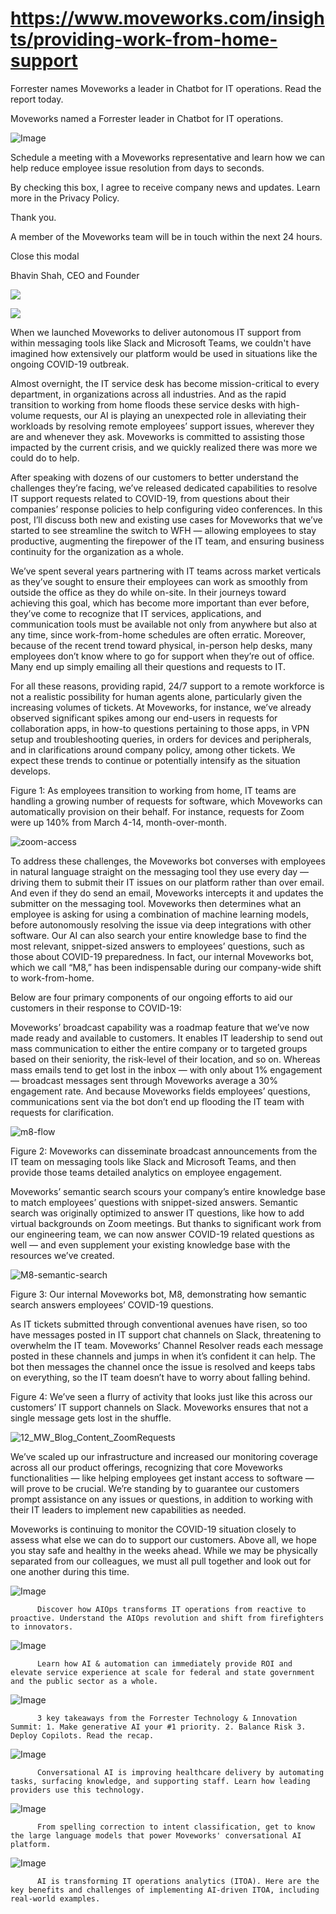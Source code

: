 # https://www.moveworks.com/insights/providing-work-from-home-support

Forrester names Moveworks a leader in Chatbot for IT operations. Read the report today.

Moveworks named a Forrester leader in Chatbot for IT operations. 

![Image](https://www.moveworks.com/hubfs/img/site/qr-demo.png)

Schedule a meeting with a Moveworks representative and learn how we can help reduce employee issue resolution from days to seconds.

By checking this box, I agree to receive company news and updates. Learn more in the Privacy Policy.

Thank you.

A member of the Moveworks team will be in touch within the next 24 hours.



  Close this modal
  



Bhavin Shah, CEO and Founder


![](https://www.moveworks.com/hubfs/12_MW_Blog_Feature_COVID-19_v02.jpg)

![](https://www.moveworks.com/hubfs/12_MW_Blog_Feature_COVID-19_v02.jpg)

When we launched Moveworks to deliver autonomous IT support from within messaging tools like Slack and Microsoft Teams, we couldn't have imagined how extensively our platform would be used in situations like the ongoing COVID-19 outbreak.

Almost overnight, the IT service desk has become mission-critical to every department, in organizations across all industries. And as the rapid transition to working from home floods these service desks with high-volume requests, our AI is playing an unexpected role in alleviating their workloads by resolving remote employees’ support issues, wherever they are and whenever they ask. Moveworks is committed to assisting those impacted by the current crisis, and we quickly realized there was more we could do to help. 

After speaking with dozens of our customers to better understand the challenges they’re facing, we’ve released dedicated capabilities to resolve IT support requests related to COVID-19, from questions about their companies’ response policies to help configuring video conferences. In this post, I’ll discuss both new and existing use cases for Moveworks that we’ve started to see streamline the switch to WFH — allowing employees to stay productive, augmenting the firepower of the IT team, and ensuring business continuity for the organization as a whole.

We’ve spent several years partnering with IT teams across market verticals as they’ve sought to ensure their employees can work as smoothly from outside the office as they do while on-site. In their journeys toward achieving this goal, which has become more important than ever before, they’ve come to recognize that IT services, applications, and communication tools must be available not only from anywhere but also at any time, since work-from-home schedules are often erratic. Moreover, because of the recent trend toward physical, in-person help desks, many employees don’t know where to go for support when they’re out of office. Many end up simply emailing all their questions and requests to IT.

For all these reasons, providing rapid, 24/7 support to a remote workforce is not a realistic possibility for human agents alone, particularly given the increasing volumes of tickets. At Moveworks, for instance, we’ve already observed significant spikes among our end-users in requests for collaboration apps, in how-to questions pertaining to those apps, in VPN setup and troubleshooting queries, in orders for devices and peripherals, and in clarifications around company policy, among other tickets. We expect these trends to continue or potentially intensify as the situation develops.

Figure 1: As employees transition to working from home, IT teams are handling a growing number of requests for software, which Moveworks can automatically provision on their behalf. For instance, requests for Zoom were up 140% from March 4-14, month-over-month.

![zoom-access](https://www.moveworks.com/hs-fs/hubfs/img/blog/zoom-access.png?width=600&name=zoom-access.png)

To address these challenges, the Moveworks bot converses with employees in natural language straight on the messaging tool they use every day — driving them to submit their IT issues on our platform rather than over email. And even if they do send an email, Moveworks intercepts it and updates the submitter on the messaging tool. Moveworks then determines what an employee is asking for using a combination of machine learning models, before autonomously resolving the issue via deep integrations with other software. Our AI can also search your entire knowledge base to find the most relevant, snippet-sized answers to employees’ questions, such as those about COVID-19 preparedness. In fact, our internal Moveworks bot, which we call “M8,” has been indispensable during our company-wide shift to work-from-home. 

Below are four primary components of our ongoing efforts to aid our customers in their response to COVID-19:

Moveworks’ broadcast capability was a roadmap feature that we’ve now made ready and available to customers. It enables IT leadership to send out mass communication to either the entire company or to targeted groups based on their seniority, the risk-level of their location, and so on. Whereas mass emails tend to get lost in the inbox — with only about 1% engagement — broadcast messages sent through Moveworks average a 30% engagement rate. And because Moveworks fields employees’ questions, communications sent via the bot don’t end up flooding the IT team with requests for clarification.

![m8-flow](https://www.moveworks.com/hs-fs/hubfs/img/blog/m8-flow.png?width=600&name=m8-flow.png)

Figure 2: Moveworks can disseminate broadcast announcements from the IT team on messaging tools like Slack and Microsoft Teams, and then provide those teams detailed analytics on employee engagement.

Moveworks’ semantic search scours your company’s entire knowledge base to match employees’ questions with snippet-sized answers. Semantic search was originally optimized to answer IT questions, like how to add virtual backgrounds on Zoom meetings. But thanks to significant work from our engineering team, we can now answer COVID-19 related questions as well — and even supplement your existing knowledge base with the resources we’ve created.

![M8-semantic-search](https://www.moveworks.com/hs-fs/hubfs/img/blog/M8-semantic-search.png?width=600&name=M8-semantic-search.png)

Figure 3: Our internal Moveworks bot, M8, demonstrating how semantic search answers employees’ COVID-19 questions.

As IT tickets submitted through conventional avenues have risen, so too have messages posted in IT support chat channels on Slack, threatening to overwhelm the IT team. Moveworks’ Channel Resolver reads each message posted in these channels and jumps in when it’s confident it can help. The bot then messages the channel once the issue is resolved and keeps tabs on everything, so the IT team doesn’t have to worry about falling behind.

Figure 4: We’ve seen a flurry of activity that looks just like this across our customers’ IT support channels on Slack. Moveworks ensures that not a single message gets lost in the shuffle.

![12_MW_Blog_Content_ZoomRequests](https://www.moveworks.com/hs-fs/hubfs/img/blog/12_MW_Blog_Content_ZoomRequests.png?width=600&name=12_MW_Blog_Content_ZoomRequests.png)

We’ve scaled up our infrastructure and increased our monitoring coverage across all our product offerings, recognizing that core Moveworks functionalities — like helping employees get instant access to software — will prove to be crucial. We’re standing by to guarantee our customers prompt assistance on any issues or questions, in addition to working with their IT leaders to implement new capabilities as needed.

Moveworks is continuing to monitor the COVID-19 situation closely to assess what else we can do to support our customers. Above all, we hope you stay safe and healthy in the weeks ahead. While we may be physically separated from our colleagues, we must all pull together and look out for one another during this time.

![Image](https://www.moveworks.com/hs-fs/hubfs/AIOps-featured-image.png?length=50&name=AIOps-featured-image.png)


          Discover how AIOps transforms IT operations from reactive to proactive. Understand the AIOps revolution and shift from firefighters to innovators.
        

![Image](https://www.moveworks.com/hs-fs/hubfs/Public-Sector-Convo-AI.png?length=50&name=Public-Sector-Convo-AI.png)


          Learn how AI & automation can immediately provide ROI and elevate service experience at scale for federal and state government and the public sector as a whole.
        

![Image](https://www.moveworks.com/hs-fs/hubfs/Forrester%20T%26I%20%281%29.png?length=50&name=Forrester%20T&I%20%281%29.png)


          3 key takeaways from the Forrester Technology & Innovation Summit: 1. Make generative AI your #1 priority. 2. Balance Risk 3. Deploy Copilots. Read the recap.
        

![Image](https://www.moveworks.com/hs-fs/hubfs/healthcare-test.png?length=50&name=healthcare-test.png)


          Conversational AI is improving healthcare delivery by automating tasks, surfacing knowledge, and supporting staff. Learn how leading providers use this technology.
        

![Image](https://www.moveworks.com/hs-fs/hubfs/Moveworks_LLM_Feature.png?length=50&name=Moveworks_LLM_Feature.png)


          From spelling correction to intent classification, get to know the large language models that power Moveworks' conversational AI platform.
        

![Image](https://www.moveworks.com/hs-fs/hubfs/ITOA_feature.png?length=50&name=ITOA_feature.png)


          AI is transforming IT operations analytics (ITOA). Here are the key benefits and challenges of implementing AI-driven ITOA, including real-world examples.
        

